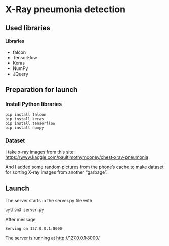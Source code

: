 # X-Ray pneumonia detection

## Used libraries
#### Libraries

- falcon
- TensorFlow
- Keras
- NumPy
- JQuery

## Preparation for launch
### Install Python libraries

```
pip install falcon
pip install keras
pip install tensorflow
pip install numpy
```
### Dataset
I take x-ray images from this site:
https://www.kaggle.com/paultimothymooney/chest-xray-pneumonia

And I added some random pictures from the phone’s cache to make dataset for sorting X-ray images from another “garbage”.

## Launch
The server starts in the server.py file with
```
python3 server.py
```
After message
```
Serving on 127.0.0.1:8000
```
The server is running at http://127.0.0.1:8000/
